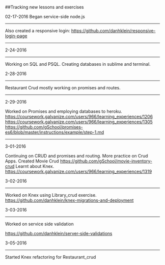 ##Tracking new lessons and exercises

02-17-2016
Began service-side node.js
___________
Also created a responsive login: https://github.com/danhklein/responsive-login-page
____________


2-24-2016
_____
Working on SQL and PSQL. Creating databases in sublime and terminal.

2-28-2016
____

Restaurant Crud mostly working on promises and routes.

____
2-29-2016

Worked on Promises and employing databases to heroku. https://coursework.galvanize.com/users/966/learning_experiences/1206
https://coursework.galvanize.com/users/966/learning_experiences/1305
https://github.com/gSchool/promises-es6/blob/master/instructions/example/step-1.md

_____
3-01-2016

Continuing on CRUD and promises and routing. More practice on Crud Apps.
Created Movie Crud
https://github.com/gSchool/movie-inventory-crud
Learnt about Knex.
https://coursework.galvanize.com/users/966/learning_experiences/1319

3-02-2016
____

Worked on Knex using Library_crud exercise. https://github.com/danhklein/knex-migrations-and-deployment

3-03-2016
_____
Worked on service side validation

https://github.com/danhklein/server-side-validations

3-05-2016

____
Started Knex refactoring for Restaurant_crud
